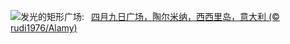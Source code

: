 ![](https://www.bing.com/th?id=OHR.TaorminaSquare_ZH-CN0273325652_UHD.jpg&w=1000)发光的矩形广场:&nbsp;&ensp;[四月九日广场，陶尔米纳，西西里岛，意大利 (© rudi1976/Alamy)](https://www.bing.com/th?id=OHR.TaorminaSquare_ZH-CN0273325652_UHD.jpg)
<br><br/>
